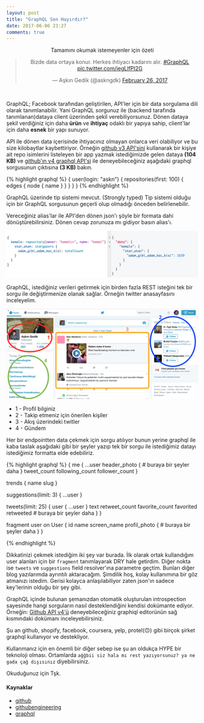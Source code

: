 ```yaml
---
layout: post
title: "GraphQL Sen Hayırdır?"
date: 2017-06-06 23:27
comments: true
---
```


<center>
Tamamını okumak istemeyenler için özeti
<blockquote class="twitter-tweet" data-lang="en"><p lang="tr" dir="ltr">Bizde data ortaya konur. Herkes ihtiyacı kadarını alır. <a href="https://twitter.com/hashtag/GraphQL?src=hash">#GraphQL</a> <a href="https://t.co/iegLlfPI2G">pic.twitter.com/iegLlfPI2G</a></p>&mdash; Aşkın Gedik (@askngdk) <a href="https://twitter.com/askngdk/status/835856426958467073">February 26, 2017</a></blockquote>
<script async src="//platform.twitter.com/widgets.js" charset="utf-8"></script>
</center>

<br />

GraphQL; Facebook tarafından geliştirilen, API'ler için bir data sorgulama dili olarak tanımlanabilir. Yani
GraphQL sorgunuz ile (backend tarafında tanımlanan)dataya client üzerinden şekil verebiliyorsunuz. Dönen dataya şekil verdiğiniz için daha **ürün** ve **ihtiyaç** odaklı bir yapıya sahip, client'lar için daha **esnek** bir yapı sunuyor.

API ile dönen data içerisinde ihtiyacınız olmayan onlarca veri olabiliyor ve bu size kilobaytlar kaybettiriyor.
Örneğin [github v3 API'sini](https://api.github.com/users/askn/repos) kullanarak
bir kişiye ait repo isimlerini listeleyen bir app yazmak istediğimizde gelen dataya **(104 KB)** ve [github'ın v4 graphql API'si](https://developer.github.com/v4/explorer/) ile deneyebileceğiniz aşağıdaki graphql sorgusunun çıktısına **(3 KB)** bakın.

{% highlight graphql %}
{
  user(login: "askn") {
    repositories(first: 100) {
      edges {
        node {
          name
        }
      }
    }
  }
}
{% endhighlight %}

GraphQL üzerinde tip sistemi mevcut. (Strongly typed)
Tip sistemi olduğu için bir GraphQL sorgusunun geçerli olup olmadığı önceden belirlenebilir.

Vereceğiniz alias'lar ile API'den dönen json'ı şöyle bir formata dahi dönüştürebilirsiniz.
Dönen cevap zorunuza mı gidiyor basın alias'ı.

<center>
<img src="/public/images/kemale_star_atan.png" />
</center>

GraphQL, istediğiniz verileri getirmek için birden fazla REST isteğini tek bir sorgu ile değiştirmenize olanak sağlar. Örneğin twitter anasayfasını inceleyelim.

<center>
<img src="/public/images/twitter-graphql.png" />
</center>

- 1 - Profil bilginiz
- 2 - Takip etmeniz için önerilen kişiler
- 3 - Akış üzerindeki twitler
- 4 - Gündem

Her bir endpointten data çekmek için sorgu atılıyor bunun yerine graphql ile kaba taslak aşağıdaki gibi bir şeyler yazıp tek bir sorgu ile istediğimiz datayı istediğimiz formatta elde edebiliriz.

{% highlight graphql %}
{
  me {
    ...user
    header_photo {
      # buraya bir şeyler daha
    }
    tweet_count
    following_count
    follower_count
  }

  trends {
    name
    slug
  }

  suggestions(limit: 3) {
    ...user
  }

  tweets(limit: 25) {
    user {
      ...user
    }
    text
    retweet_count
    favorite_count
    favorited
    retweeted
    # buraya bir şeyler daha
  }
}

fragment user on User {
  id
  name
  screen_name
  profil_photo {
    # buraya bir şeyler daha
  }
}

{% endhighlight %}

Dikkatinizi çekmek istediğim iki şey var burada. İlk olarak ortak kullandığım user alanları için bir `fragment` tanımlayarak DRY hale getirdim. Diğer nokta ise `tweets` ve `suggestions` field resolver'ına parametre geçtim.
Bunları diğer blog yazılarımda ayrıntılı aktaracağım. Şimdilik hoş, kolay kullanımına bir göz atmanızı istedim. Gerisi kolayca anlaşılabiliyor zaten json'ın sadece key'lerinin olduğu bir şey gibi.

GraphQL içinde bulunan şemanızdan otomatik oluşturulan introspection sayesinde hangi sorguların nasıl desteklendiğini kendisi dokümante ediyor. Örneğin: [Github API v4'ü](https://developer.github.com/v4/explorer/) deneyebileceğiniz graphiql editorünün sağ kısmındaki dokümanı inceleyebilirsiniz.

Şu an github, shopify, facebook, coursera, yelp, protel(🙃) gibi birçok şirket graphql kullanıyor ve destekliyor.

Kullanmanız için en önemli bir diğer sebep ise şu an oldukça HYPE bir teknoloji olması. Ortamlarda `ağğbii siz hala mı rest yazıyorsunuz? ya ne gada çağ dışısınız` diyebilirsiniz.

Okuduğunuz için
Tşk.

#### Kaynaklar

- [github](https://developer.github.com/)
- [githubengineering](https://githubengineering.com/the-github-graphql-api)
- [graphql](http://graphql.org/)
